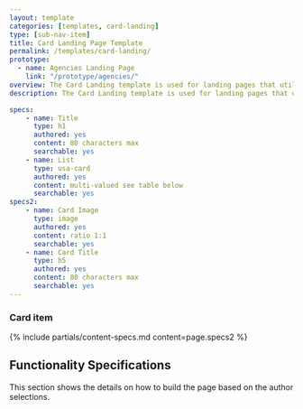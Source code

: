 ```yaml
---
layout: template
categories: [templates, card-landing]
type: [sub-nav-item]
title: Card Landing Page Template
permalink: /templates/card-landing/
prototype: 
  - name: Agencies Landing Page
    link: "/prototype/agencies/"
overview: The Card Landing template is used for landing pages that utilize the card component to display a list of content. Each card links to a details page for that specific item.
description: The Card Landing template is used for landing pages that utilize the card component to display a list of content. Each card links to a details page for that specific item.

specs:
    - name: Title
      type: h1
      authored: yes
      content: 80 characters max
      searchable: yes
    - name: List
      type: usa-card
      authored: yes
      content: multi-valued see table below
      searchable: yes
specs2:
    - name: Card Image
      type: image
      authored: yes
      content: ratio 1:1
      searchable: yes    
    - name: Card Title
      type: h5
      authored: yes
      content: 80 characters max
      searchable: yes
---
```


### Card item
{% include partials/content-specs.md content=page.specs2 %} 

## Functionality Specifications
This section shows the details on how to build the page based on the author selections.

